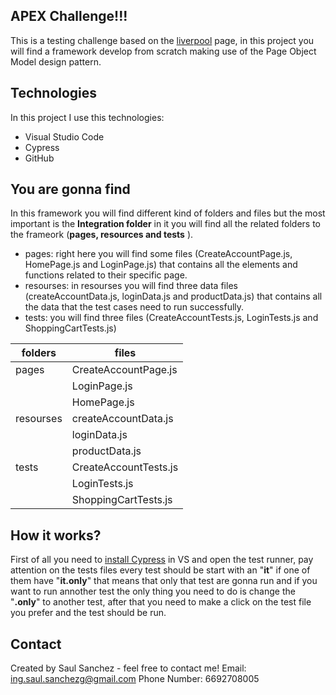 ## APEX Challenge!!!

This is a testing challenge based on the [liverpool](https://www.liverpool.com.mx) page, in this project you will find a framework develop from scratch making use of the Page Object Model design pattern.

## Technologies

In this project I use this technologies:

 - Visual Studio Code
 - Cypress
 - GitHub

## You are gonna find 

In this framework you will find different kind of folders and files but the most important is the **Integration folder** in it you will find all the related folders to the frameork (**pages, resources and tests** ).

 - pages: right here you will find some files (CreateAccountPage.js, HomePage.js and LoginPage.js) that contains all the elements and functions related to their specific page.
 - resourses: in resourses you will find three data files (createAccountData.js, loginData.js and productData.js) that contains all the data that the test cases need to run successfully.
 - tests: you will find three files (CreateAccountTests.js, LoginTests.js and ShoppingCartTests.js)

|  folders|files  |	
|----|----|
| pages |CreateAccountPage.js  |
|		|LoginPage.js|
|		|HomePage.js|
|resourses |createAccountData.js |
|			|loginData.js|
|			|productData.js|
|tests|CreateAccountTests.js|
|		|LoginTests.js|
|		|ShoppingCartTests.js


## How it works?
First of all you need to [install Cypress](https://docs.cypress.io/guides/getting-started/installing-cypress) in VS and open the test runner, pay attention on the tests files every test should be start with an "**it**" if one of them have "**it.only**" that means that only that test are gonna run and if you want to run annother test the only thing you need to do is change the "**.only**" to another test, after that you need to make a click on the test file you prefer and the test should be run.

## Contact
Created by Saul Sanchez - feel free to contact me!
Email: ing.saul.sanchezg@gmail.com
Phone Number: 6692708005
